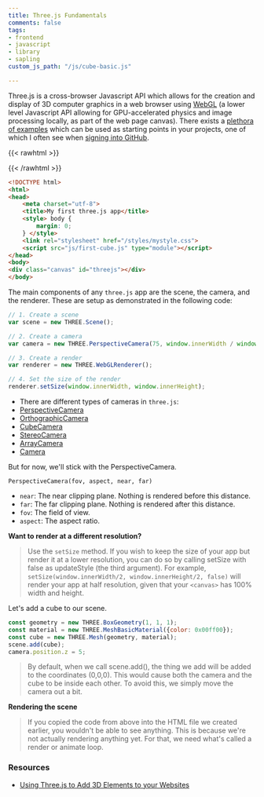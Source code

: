 ```yaml
---
title: Three.js Fundamentals
comments: false
tags:
- frontend
- javascript
- library
- sapling
custom_js_path: "/js/cube-basic.js"

---
```


Three.js is a cross-browser Javascript API which allows for the creation and
display of 3D computer graphics in a web browser using
[WebGL](https://en.wikipedia.org/wiki/WebGL?wprov=sfla1) (a lower level
Javascript API allowing for GPU-accelerated physics and image processing
locally, as part of the web page canvas). There exists a [plethora of
examples](https://threejs.org/) which can be used as starting points in your
projects, one of which I often see when [signing into
GitHub](https://github.com/home).

{{< rawhtml >}}
<div class="canvas" id="threejs">
</div>
{{< /rawhtml >}}


````html {linenostart=1, linenos=false, title="/index.html"}
<!DOCTYPE html>
<html>
<head>
    <meta charset="utf-8">
    <title>My first three.js app</title>
    <style> body {
        margin: 0;
    } </style>
    <link rel="stylesheet" href="/styles/mystyle.css">
    <script src="js/first-cube.js" type="module"></script>
</head>
<body>
<div class="canvas" id="threejs"></div>
</body>
````

The main components of any `three.js` app are the scene, the camera, and the
renderer. These are setup as demonstrated in the following code:

````javascript {title="/main.js", linenos=false}
// 1. Create a scene
var scene = new THREE.Scene();

// 2. Create a camera
var camera = new THREE.PerspectiveCamera(75, window.innerWidth / window.innerHeight, 0.1, 1000);

// 3. Create a render
var renderer = new THREE.WebGLRenderer();

// 4. Set the size of the render
renderer.setSize(window.innerWidth, window.innerHeight);
````

- There are different types of cameras in `three.js`:
- [PerspectiveCamera](https://threejs.org/docs/#api/cameras/PerspectiveCamera)
- [OrthographicCamera](https://threejs.org/docs/#api/cameras/OrthographicCamera)
- [CubeCamera](https://threejs.org/docs/#api/cameras/CubeCamera)
- [StereoCamera](https://threejs.org/docs/#api/cameras/StereoCamera)
- [ArrayCamera](https://threejs.org/docs/#api/cameras/ArrayCamera)
- [Camera](https://threejs.org/docs/#api/cameras/Camera)

But for now, we'll stick with the PerspectiveCamera.

`PerspectiveCamera(fov, aspect, near, far)`

- `near`: The near clipping plane. Nothing is rendered before this distance.
- `far`: The far clipping plane. Nothing is rendered after this distance.
- `fov`: The field of view.
- `aspect`: The aspect ratio.

**Want to render at a different resolution?** 
> Use the `setSize` method. If you wish to keep the size of your app but render
it at a lower resolution, you can do so by calling setSize with false as
updateStyle (the third argument). For example, `setSize(window.innerWidth/2,
window.innerHeight/2, false)` will render your app at half resolution, given
that your `<canvas>` has 100% width and height.

Let's add a cube to our scene.
````js {linenos=false}
const geometry = new THREE.BoxGeometry(1, 1, 1);
const material = new THREE.MeshBasicMaterial({color: 0x00ff00});
const cube = new THREE.Mesh(geometry, material);
scene.add(cube);
camera.position.z = 5;
````

> By default, when we call scene.add(), the thing we add will be added to the
coordinates (0,0,0). This would cause both the camera and the cube to be inside
each other. To avoid this, we simply move the camera out a bit.

**Rendering the scene**

> If you copied the code from above into the HTML file we created earlier, you
wouldn't be able to see anything. This is because we're not actually rendering
anything yet. For that, we need what's called a render or animate loop.

### Resources

- [Using Three.js to Add 3D Elements to your Websites](https://www.elegantthemes.com/blog/design/using-three-js-to-add-3d-elements-to-your-websites)